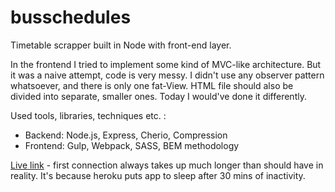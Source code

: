 # busschedules
Timetable scrapper built in Node with front-end layer.

In the frontend I tried to implement some kind of MVC-like architecture. But it was a naive attempt, code is very messy. I didn't use any observer pattern whatsoever, and there is only one fat-View. HTML file should also be divided into separate, smaller ones.
Today I would've done it differently.

Used tools, libraries, techniques etc. : 
* Backend: Node.js, Express, Cherio, Compression
* Frontend: Gulp, Webpack, SASS, BEM methodology

[Live link](safe-inlet-31992.herokuapp.com) - first connection always takes up much longer than should have in reality. It's because heroku puts app to sleep after 30 mins of inactivity.
